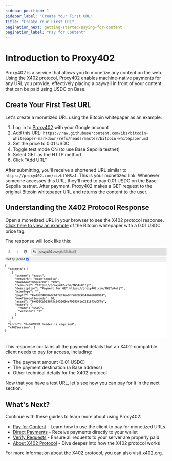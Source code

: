 ```yaml
---
sidebar_position: 1
sidebar_label: "Create Your First URL"
title: "Create Your First URL"
pagination_next: getting-started/paying-for-content
pagination_label: "Pay for Content"
---
```


# Introduction to Proxy402

Proxy402 is a service that allows you to monetize any content on the web. Using the X402 protocol, Proxy402 enables machine-native payments for any URL you provide, effectively placing a paywall in front of your content that can be paid using USDC on Base.

## Create Your First Test URL

Let's create a monetized URL using the Bitcoin whitepaper as an example:

1. Log in to [Proxy402](https://proxy402.com) with your Google account
2. Add this URL: `https://raw.githubusercontent.com/ibz/bitcoin-whitepaper-markdown/refs/heads/master/bitcoin-whitepaper.md`
3. Set the price to 0.01 USDC
4. Toggle test mode ON (to use Base Sepolia testnet)
5. Select GET as the HTTP method
6. Click "Add URL"

After submitting, you'll receive a shortened URL similar to `https://proxy402.com/cizbtYMSzJ`. This is your monetized link. Whenever someone accesses this URL, they'll need to pay 0.01 USDC on the Base Sepolia testnet. After payment, Proxy402 makes a GET request to the original Bitcoin whitepaper URL and returns the content to the user.

## Understanding the X402 Protocol Response

Open a monetized URL in your browser to see the X402 protocol response. [Click here to view an example](https://proxy402.com/cizbtYMSzJ) of the Bitcoin whitepaper with a 0.01 USDC price tag.

The response will look like this:

![X402 Protocol Response in Browser](/img/x402-response-browser.png)

This response contains all the payment details that an X402-compatible client needs to pay for access, including:
- The payment amount (0.01 USDC)
- The payment destination (a Base address)
- Other technical details for the X402 protocol

Now that you have a test URL, let's see how you can pay for it in the next section.

## What's Next?

Continue with these guides to learn more about using Proxy402:

- [Pay for Content](paying-for-content) - Learn how to use the client to pay for monetized URLs
- [Direct Payments](custom-payment-address) - Receive payments directly to your wallet
- [Verify Requests](verifying-requests) - Ensure all requests to your server are properly paid
- [About X402 Protocol](what-is-x402) - Dive deeper into how the X402 protocol works

For more information about the X402 protocol, you can also visit [x402.org](https://x402.org).